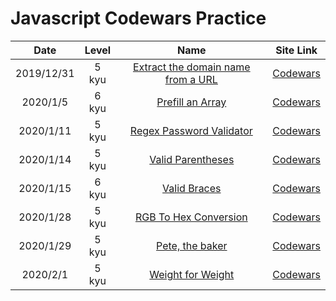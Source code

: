 # Javascript Codewars Practice

|    Date    | Level |                                                                                       Name                                                                                       |                             Site Link                              |
| :--------: | :---: | :------------------------------------------------------------------------------------------------------------------------------------------------------------------------------: | :----------------------------------------------------------------: |
| 2019/12/31 | 5 kyu | [Extract the domain name from a URL](https://github.com/EternalPractice/Codewars-Practice/blob/master/Javascript/%5B5kyu%5D%20Extract%20the%20domain%20name%20from%20a%20URL.js) | [Codewars](https://www.codewars.com/kata/514a024011ea4fb54200004b) |
|  2020/1/5  | 6 kyu |                       [Prefill an Array](https://github.com/EternalPractice/Codewars-Practice/blob/master/Javascript/%5B6kyu%5D%20Prefill%20an%20Array.js)                       | [Codewars](https://www.codewars.com/kata/54129112fb7c188740000162) |
| 2020/1/11  | 5 kyu |              [Regex Password Validator](https://github.com/EternalPractice/Codewars-Practice/blob/master/Javascript/%5B5kyu%5D%20Regex%20Password%20Validation.js)               | [Codewars](https://www.codewars.com/kata/52e1476c8147a7547a000811) |
| 2020/1/14  | 5 kyu |                     [Valid Parentheses](https://github.com/EternalPractice/Codewars-Practice/blob/master/Javascript/%5B5%20kyu%5D%20Valid%20Parentheses.js)                      | [Codewars](https://www.codewars.com/kata/52774a314c2333f0a7000688) |
| 2020/1/15  | 6 kyu |                          [Valid Braces](https://github.com/EternalPractice/Codewars-Practice/blob/master/Javascript/%5B6%20kyu%5D%20Valid%20Braces.js)                           | [Codewars](https://www.codewars.com/kata/5277c8a221e209d3f6000b56) |
| 2020/1/28  | 5 kyu |               [RGB To Hex Conversion](https://github.com/EternalPractice/Codewars-Practice/blob/master/Javascript/%5B5%20kyu%5D%20RGB%20To%20Hex%20Conversion.js)                | [Codewars](https://www.codewars.com/kata/513e08acc600c94f01000001) |
| 2020/1/29  | 5 kyu |                     [Pete, the baker](https://github.com/EternalPractice/Codewars-Practice/blob/master/Javascript/%5B5%20kyu%5D%20Pete%2C%20the%20baker.js)                      | [Codewars](https://www.codewars.com/kata/525c65e51bf619685c000059) |
|  2020/2/1  | 5 kyu |                    [Weight for Weight](https://github.com/EternalPractice/Codewars-Practice/blob/master/Javascript/%5B5%20kyu%5D%20Pete%2C%20the%20baker.js)                     | [Codewars](https://www.codewars.com/kata/55c6126177c9441a570000cc) |
